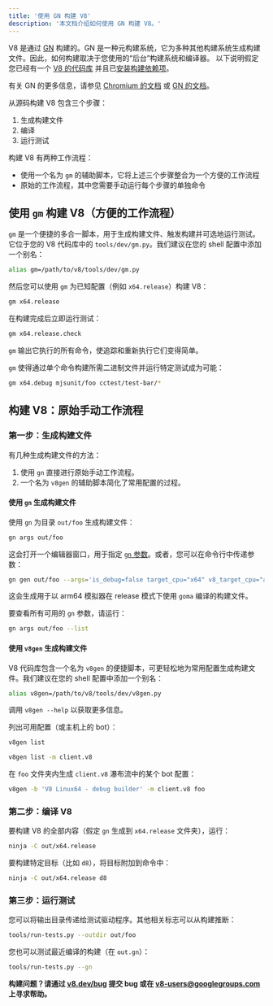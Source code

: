 ```yaml
---
title: '使用 GN 构建 V8'
description: '本文档介绍如何使用 GN 构建 V8。'
---
```

V8 是通过 [GN](https://gn.googlesource.com/gn/+/master/docs/) 构建的。GN 是一种元构建系统，它为多种其他构建系统生成构建文件。因此，如何构建取决于您使用的“后台”构建系统和编译器。
以下说明假定您已经有一个 [V8 的代码库](/docs/source-code) 并且已[安装构建依赖项](/docs/build)。

有关 GN 的更多信息，请参见 [Chromium 的文档](https://www.chromium.org/developers/gn-build-configuration) 或 [GN 的文档](https://gn.googlesource.com/gn/+/master/docs/)。

从源码构建 V8 包含三个步骤：

1. 生成构建文件
2. 编译
3. 运行测试

构建 V8 有两种工作流程：

- 使用一个名为 `gm` 的辅助脚本，它将上述三个步骤整合为一个方便的工作流程
- 原始的工作流程，其中您需要手动运行每个步骤的单独命令

## 使用 `gm` 构建 V8（方便的工作流程）

`gm` 是一个便捷的多合一脚本，用于生成构建文件、触发构建并可选地运行测试。它位于您的 V8 代码库中的 `tools/dev/gm.py`。我们建议在您的 shell 配置中添加一个别名：

```bash
alias gm=/path/to/v8/tools/dev/gm.py
```

然后您可以使用 `gm` 为已知配置（例如 `x64.release`）构建 V8：

```bash
gm x64.release
```

在构建完成后立即运行测试：

```bash
gm x64.release.check
```

`gm` 输出它执行的所有命令，使追踪和重新执行它们变得简单。

`gm` 使得通过单个命令构建所需二进制文件并运行特定测试成为可能：

```bash
gm x64.debug mjsunit/foo cctest/test-bar/*
```

## 构建 V8：原始手动工作流程

### 第一步：生成构建文件

有几种生成构建文件的方法：

1. 使用 `gn` 直接进行原始手动工作流程。
2. 一个名为 `v8gen` 的辅助脚本简化了常用配置的过程。

#### 使用 `gn` 生成构建文件

使用 `gn` 为目录 `out/foo` 生成构建文件：

```bash
gn args out/foo
```

这会打开一个编辑器窗口，用于指定 [`gn` 参数](https://gn.googlesource.com/gn/+/master/docs/reference.md)。或者，您可以在命令行中传递参数：

```bash
gn gen out/foo --args='is_debug=false target_cpu="x64" v8_target_cpu="arm64" use_goma=true'
```

这会生成用于以 arm64 模拟器在 release 模式下使用 `goma` 编译的构建文件。

要查看所有可用的 `gn` 参数，请运行：

```bash
gn args out/foo --list
```

#### 使用 `v8gen` 生成构建文件

V8 代码库包含一个名为 `v8gen` 的便捷脚本，可更轻松地为常用配置生成构建文件。我们建议在您的 shell 配置中添加一个别名：

```bash
alias v8gen=/path/to/v8/tools/dev/v8gen.py
```

调用 `v8gen --help` 以获取更多信息。

列出可用配置（或主机上的 bot）：

```bash
v8gen list
```

```bash
v8gen list -m client.v8
```

在 `foo` 文件夹内生成 `client.v8` 瀑布流中的某个 bot 配置：

```bash
v8gen -b 'V8 Linux64 - debug builder' -m client.v8 foo
```

### 第二步：编译 V8

要构建 V8 的全部内容（假定 `gn` 生成到 `x64.release` 文件夹），运行：

```bash
ninja -C out/x64.release
```

要构建特定目标（比如 `d8`），将目标附加到命令中：

```bash
ninja -C out/x64.release d8
```

### 第三步：运行测试

您可以将输出目录传递给测试驱动程序。其他相关标志可以从构建推断：

```bash
tools/run-tests.py --outdir out/foo
```

您也可以测试最近编译的构建（在 `out.gn`）：

```bash
tools/run-tests.py --gn
```

**构建问题？请通过 [v8.dev/bug](/bug) 提交 bug 或在 <v8-users@googlegroups.com> 上寻求帮助。**
